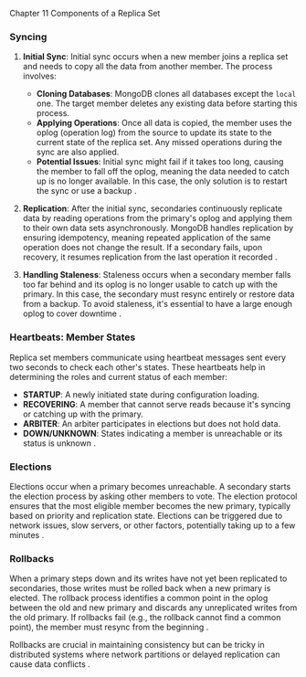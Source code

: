 Chapter 11 Components of a Replica Set

### Syncing
1. **Initial Sync**:
   Initial sync occurs when a new member joins a replica set and needs to copy all the data from another member. The process involves:
   - **Cloning Databases**: MongoDB clones all databases except the `local` one. The target member deletes any existing data before starting this process.
   - **Applying Operations**: Once all data is copied, the member uses the oplog (operation log) from the source to update its state to the current state of the replica set. Any missed operations during the sync are also applied.
   - **Potential Issues**: Initial sync might fail if it takes too long, causing the member to fall off the oplog, meaning the data needed to catch up is no longer available. In this case, the only solution is to restart the sync or use a backup  .

2. **Replication**:
   After the initial sync, secondaries continuously replicate data by reading operations from the primary's oplog and applying them to their own data sets asynchronously. MongoDB handles replication by ensuring idempotency, meaning repeated application of the same operation does not change the result. If a secondary fails, upon recovery, it resumes replication from the last operation it recorded  .

3. **Handling Staleness**:
   Staleness occurs when a secondary member falls too far behind and its oplog is no longer usable to catch up with the primary. In this case, the secondary must resync entirely or restore data from a backup. To avoid staleness, it's essential to have a large enough oplog to cover downtime  .

### Heartbeats: Member States
Replica set members communicate using heartbeat messages sent every two seconds to check each other's states. These heartbeats help in determining the roles and current status of each member:
- **STARTUP**: A newly initiated state during configuration loading.
- **RECOVERING**: A member that cannot serve reads because it's syncing or catching up with the primary.
- **ARBITER**: An arbiter participates in elections but does not hold data.
- **DOWN/UNKNOWN**: States indicating a member is unreachable or its status is unknown  .

### Elections
Elections occur when a primary becomes unreachable. A secondary starts the election process by asking other members to vote. The election protocol ensures that the most eligible member becomes the new primary, typically based on priority and replication state. Elections can be triggered due to network issues, slow servers, or other factors, potentially taking up to a few minutes  .

### Rollbacks
When a primary steps down and its writes have not yet been replicated to secondaries, those writes must be rolled back when a new primary is elected. The rollback process identifies a common point in the oplog between the old and new primary and discards any unreplicated writes from the old primary. If rollbacks fail (e.g., the rollback cannot find a common point), the member must resync from the beginning   .

Rollbacks are crucial in maintaining consistency but can be tricky in distributed systems where network partitions or delayed replication can cause data conflicts .